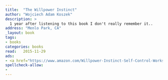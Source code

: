 ```yaml
---
title:  "The Willpower Instinct"
author: "Wojciech Adam Koszek"
description: >
  1 year after listening to this book I don't really remember it..
address: "Menlo Park, CA"
_layout: book
tags:
- books
categories: books
read:	2015-11-29
ads:
- <a href="https://www.amazon.com/Willpower-Instinct-Self-Control-Works-Matters/dp/1583335080/ref=as_li_ss_il?s=books&ie=UTF8&qid=1466060468&sr=1-1&keywords=The+Willpower+Instinct&linkCode=li2&tag=wkoszek08-20&linkId=b91b765c81fb0cfdab6786622bfe0d4c" target="_blank"><img border="0" src="//ws-na.amazon-adsystem.com/widgets/q?_encoding=UTF8&ASIN=1583335080&Format=_SL160_&ID=AsinImage&MarketPlace=US&ServiceVersion=20070822&WS=1&tag=wkoszek08-20" ></a><img src="//ir-na.amazon-adsystem.com/e/ir?t=wkoszek08-20&l=li2&o=1&a=1583335080" width="1" height="1" border="0" alt="" style="border:none !important; margin:0px !important;" />
spellcheck-allow:
- 
---
```


